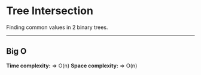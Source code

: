# Tree Intersection

Finding common values in 2 binary trees.

----------

## Big O

**Time complexity:** => O(n)
**Space complexity:** => O(n)
